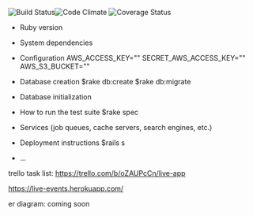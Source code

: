 ![Build Status](https://codeship.com/projects/138c4fc0-4db0-0133-480e-524cf6105349/status?branch=master)![Code Climate](https://codeclimate.com/github/jakegibs617/live.png) ![Coverage Status](https://coveralls.io/repos/jakegibs617/live/badge.png)


* Ruby version

* System dependencies

* Configuration
      AWS_ACCESS_KEY=""
      SECRET_AWS_ACCESS_KEY=""
      AWS_S3_BUCKET=""

* Database creation
      $rake db:create
      $rake db:migrate

* Database initialization

* How to run the test suite
      $rake spec

* Services (job queues, cache servers, search engines, etc.)

* Deployment instructions
     $rails s
* ...

trello task list:
https://trello.com/b/oZAUPcCn/live-app

https://live-events.herokuapp.com/

er diagram: coming soon
